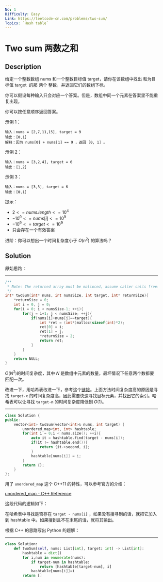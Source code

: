 ```yaml
---
No: 1
Difficulty: Easy
Link: https://leetcode-cn.com/problems/two-sum/
Topics: `Hash table`
---
```


# Two sum 两数之和

## Description

给定一个整数数组 nums 和一个整数目标值 target，请你在该数组中找出 和为目标值 target  的那 两个 整数，并返回它们的数组下标。

你可以假设每种输入只会对应一个答案。但是，数组中同一个元素在答案里不能重复出现。

你可以按任意顺序返回答案。


示例 1：

```
输入：nums = [2,7,11,15], target = 9
输出：[0,1]
解释：因为 nums[0] + nums[1] == 9 ，返回 [0, 1] 。
```

示例 2：

```
输入：nums = [3,2,4], target = 6
输出：[1,2]
```

示例 3：

```
输入：nums = [3,3], target = 6
输出：[0,1]
```

提示：

- $2 <= nums.length <= 10^4$
- $-10^9 <= nums[i] <= 10^9$
- $-10^9 <= target <= 10^9$
- 只会存在一个有效答案

进阶：你可以想出一个时间复杂度小于 $O(n^2)$ 的算法吗？

## Solution

原始思路：

-----
``` c
/**
 * Note: The returned array must be malloced, assume caller calls free().
 */
int* twoSum(int* nums, int numsSize, int target, int* returnSize){
    *returnSize = 0;
    int i = 0, j = 0;
    for(i = 0; i < numsSize-1; ++i){
        for(j = i+1; j < numsSize; ++j){
            if(nums[i]+nums[j]==target){
                int *ret = (int*)malloc(sizeof(int)*2);
                ret[0] = i;
                ret[1] = j;
                *returnSize = 2;
                return ret;
            }
        }
    }
    return NULL;
}
```

$O(N^2)$的时间复杂度，其中 $N$ 是数组中元素的数量，最坏情况下任意两个数都要匹配一次。

改进一下，用哈希表改进一下，参考这个[链接](https://leetcode-cn.com/problems/two-sum/solution/liang-shu-zhi-he-by-leetcode-solution/)。上面方法时间复杂度高的原因是寻找 `target-x` 的时间复杂度高，因此需要快速寻找目标元素，并找出它的索引。哈希表可以让寻找 `target-n` 的时间复杂度降低到 $O(1)$。

-----
```cpp
class Solution {
public:
    vector<int> twoSum(vector<int>& nums, int target) {
        unordered_map<int, int> hashtable;
        for(int i = 0;i < nums.size(); ++i){
            auto it = hashtable.find(target - nums[i]);
            if(it != hashtable.end()){
                return {it->second, i};
            }
            hashtable[nums[i]] = i;
        }
        return {};
    }
};
```

用了 `unordered_map` 这个 C++11 的特性，可以参考官方的介绍：

[unordered_map - C++ Reference](https://www.cplusplus.com/reference/unordered_map/unordered_map/)

这段代码的逻辑如下：

在哈希表中寻找是否存在 `target - nums[i]` ，如果没有搜寻到的话，就把它加入到 hashtable 中。如果搜到且不在末尾的话，就将其输出。

根据 C++ 的思路写出 Python 的题解：

-----
```python
class Solution:
    def twoSum(self, nums: List[int], target: int) -> List[int]:
        hashtable = dict()
        for i,num in enumerate(nums):
            if target-num in hashtable:
                return [hashtable[target-num], i]
            hashtable[nums[i]]=i
        return []
```